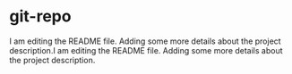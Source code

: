 # git-repo
I am editing the README file. Adding some more details about the project description.I am editing the README file. Adding some more details about the project description.

